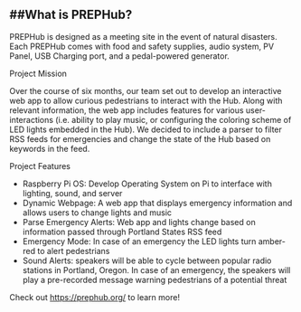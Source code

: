 ##What is PREPHub?
------

PREPHub is designed as a meeting site in the event of natural disasters. Each PREPHub comes with food and safety supplies, audio system, PV Panel, USB Charging port, and a pedal-powered generator. 

Project Mission

Over the course of six months, our team set out to develop an interactive web app to allow curious pedestrians to interact with the Hub. Along with relevant information, the web app includes features for various user-interactions (i.e. ability to play music, or configuring the coloring scheme of LED lights embedded in the Hub). We decided to include a parser to filter RSS feeds for emergencies and change the state of the Hub based on keywords in the feed.

Project Features
- Raspberry Pi OS: Develop Operating System on Pi to interface with lighting, sound, and server
- Dynamic Webpage: A web app that displays emergency information and allows users to change lights and music 
- Parse Emergency Alerts: Web app and lights change based on information passed through Portland States RSS feed
- Emergency Mode: In case of an emergency the LED lights turn amber-red to alert pedestrians 
- Sound Alerts: speakers will be able to cycle between popular radio stations in Portland, Oregon. In case of an emergency, the speakers will play a pre-recorded message warning pedestrians of a potential threat

Check out https://prephub.org/ to learn more!
